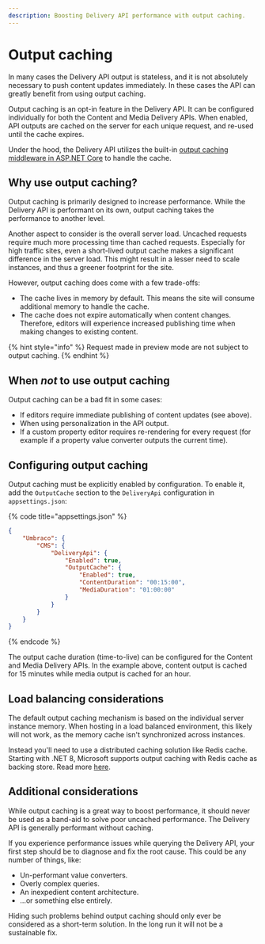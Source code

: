 ```yaml
---
description: Boosting Delivery API performance with output caching.
---
```


# Output caching

In many cases the Delivery API output is stateless, and it is not absolutely necessary to push content updates immediately. In these cases the API can greatly benefit from using output caching.

Output caching is an opt-in feature in the Delivery API. It can be configured individually for both the Content and Media Delivery APIs. When enabled, API outputs are cached on the server for each unique request, and re-used until the cache expires.

Under the hood, the Delivery API utilizes the built-in [output caching middleware in ASP.NET Core](https://learn.microsoft.com/en-us/aspnet/core/performance/caching/output) to handle the cache.

## Why use output caching?

Output caching is primarily designed to increase performance. While the Delivery API is performant on its own, output caching takes the performance to another level.

Another aspect to consider is the overall server load. Uncached requests require much more processing time than cached requests. Especially for high traffic sites, even a short-lived output cache makes a significant difference in the server load. This might result in a lesser need to scale instances, and thus a greener footprint for the site.

However, output caching does come with a few trade-offs:

- The cache lives in memory by default. This means the site will consume additional memory to handle the cache.
- The cache does not expire automatically when content changes. Therefore, editors will experience increased publishing time when making changes to existing content.

{% hint style="info" %}
Request made in preview mode are not subject to output caching.
{% endhint %}

## When _not_ to use output caching

Output caching can be a bad fit in some cases:

- If editors require immediate publishing of content updates (see above).
- When using personalization in the API output.
- If a custom property editor requires re-rendering for every request (for example if a property value converter outputs the current time).

## Configuring output caching

Output caching must be explicitly enabled by configuration. To enable it, add the `OutputCache` section to the `DeliveryApi` configuration in `appsettings.json`:

{% code title="appsettings.json" %}
```json
{
    "Umbraco": {
        "CMS": {
            "DeliveryApi": {
                "Enabled": true,
                "OutputCache": {
                    "Enabled": true,
                    "ContentDuration": "00:15:00",
                    "MediaDuration": "01:00:00"
                }
            }
        }
    }
}
```
{% endcode %}

The output cache duration (time-to-live) can be configured for the Content and Media Delivery APIs. In the example above, content output is cached for 15 minutes while media output is cached for an hour.

## Load balancing considerations

The default output caching mechanism is based on the individual server instance memory. When hosting in a load balanced environment, this likely will not work, as the memory cache isn't synchronized across instances.

Instead you'll need to use a distributed caching solution like Redis cache. Starting with .NET 8, Microsoft supports output caching with Redis cache as backing store. Read more [here](https://learn.microsoft.com/en-us/aspnet/core/performance/caching/output#redis-cache).

## Additional considerations

While output caching is a great way to boost performance, it should never be used as a band-aid to solve poor uncached performance. The Delivery API is generally performant without caching.

If you experience performance issues while querying the Delivery API, your first step should be to diagnose and fix the root cause. This could be any number of things, like:

- Un-performant value converters.
- Overly complex queries.
- An inexpedient content architecture.
- ...or something else entirely.

Hiding such problems behind output caching should only ever be considered as a short-term solution. In the long run it will not be a sustainable fix.
